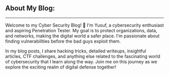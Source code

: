 ## About My Blog:
***

Welcome to my Cyber Security Blog! 👋 I'm Yusuf, a cybersecurity enthusiast and aspiring Penetration Tester. My goal is to protect organizations, data, and networks, making the digital world a safer place. I'm passionate about finding vulnerabilities before the bad guys exploit them.

In my blog posts, I share hacking tricks, detailed writeups, insightful articles, CTF challenges, and anything else related to the fascinating world of cybersecurity that I learn along the way. Join me on this journey as we explore the exciting realm of digital defense together!

